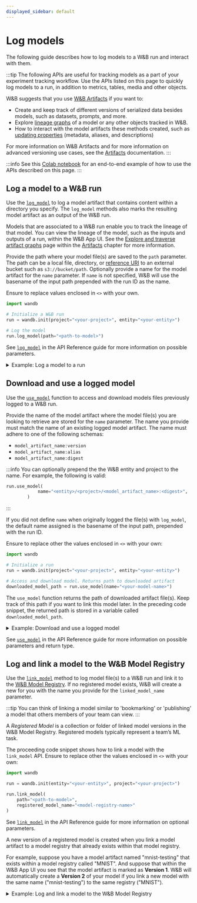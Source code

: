 ```yaml
---
displayed_sidebar: default
---
```


# Log models

The following guide describes how to log models to a W&B run and interact with them. 

:::tip
The following APIs are useful for tracking models as a part of your experiment tracking workflow. Use the APIs listed on this page to quickly log models to a run, in addition to metrics, tables, media and other objects.

W&B suggests that you use [W&B Artifacts](../../artifacts/intro.md) if you want to:
- Create and keep track of different versions of serialized data besides models, such as datasets, prompts, and more.
- Explore [lineage graphs](../../artifacts/explore-and-traverse-an-artifact-graph.md) of a model or any other objects tracked in W&B.
- How to interact with the model artifacts these methods created, such as [updating properties](../../artifacts/update-an-artifact.md) (metadata, aliases, and descriptions) 

For more information on W&B Artifacts and for more information on advanced versioning use cases, see the [Artifacts](../../artifacts/intro.md) documentation.
:::

:::info
See this [Colab notebook](https://colab.research.google.com/drive/1Nvgz4VQHMbr4hoVGeUdDVfHE2lHFpvbs) for an end-to-end example of how to use the APIs described on this page.
:::

## Log a model to a W&B run
Use the [`log_model`](../../../ref/python/run.md#logmodel) to log a model artifact that contains content within a directory you specify. The `log_model` methods also marks the resulting model artifact as an output of the W&B run. 

Models that are associated to a W&B run enable you to track the lineage of that model. You can view the lineage of the model, such as the inputs and outputs of a run, within the W&B App UI. See the [Explore and traverse artifact graphs](../../artifacts/explore-and-traverse-an-artifact-graph.md) page within the [Artifacts](../../artifacts/intro.md) chapter for more information.

Provide the path where your model file(s) are saved to the `path` parameter. The path can be a local file, directory, or [reference URI](../../artifacts/track-external-files.md#amazon-s3--gcs--azure-blob-storage-references) to an external bucket such as `s3://bucket/path`. Optionally provide a name for the model artifact for the `name` parameter. If `name` is not specified, W&B will use the basename of the input path prepended with the run ID as the name. 

Ensure to replace values enclosed in `<>` with your own.

```python
import wandb

# Initialize a W&B run
run = wandb.init(project="<your-project>", entity="<your-entity>")

# Log the model
run.log_model(path="<path-to-model>")
```

See [`log_model`](../../../ref/python/run.md#logmodel) in the API Reference guide for more information on possible parameters.

<details>

<summary>Example: Log a model to a run</summary>

In the proceeding code snippet, a path to the model file `/local/dir/70154.h5` is provided to the `path` parameter.

```python
import wandb

path = "/local/dir/70154.h5"
model_artifact_name = "fine-tuned-model"

# Initialize a W&B run
run = wandb.init(project="MNIST_Exploration", entity="charlie")

# Log the model
run.log_model(path=path, name=model_artifact_name)
run.finish()
```

When the user called `log_model`, a model artifact with name `fine-tuned-model` was created and the file `70154.h5` was added to the model artifact.

</details>


## Download and use a logged model
Use the [`use_model`](../../../ref/python/run.md#usemodel) function to access and download models files previously logged to a W&B run. 

Provide the name of the model artifact where the model file(s) you are looking to retrieve are stored for the `name` parameter. The name you provide must match the name of an existing logged model artifact. The name must adhere to one of the following schemas: 

* `model_artifact_name:version`
* `model_artifact_name:alias`
* `model_artifact_name:digest`

:::info
You can optionally prepend the the W&B entity and project to the name. For example, the following is valid:

```python
run.use_model(
            name="<entity>/<project>/<model_artifact_name>:<digest>",
        )
```
:::

If you did not define `name` when originally logged the file(s) with `log_model`, the default name assigned is the basename of the input path, prepended with the run ID.

Ensure to replace other the values enclosed in `<>` with your own:
 
```python
import wandb

# Initialize a run
run = wandb.init(project="<your-project>", entity="<your-entity>")

# Access and download model. Returns path to downloaded artifact
downloaded_model_path = run.use_model(name="<your-model-name>")
```

The `use_model` function returns the path of downloaded artifact file(s). Keep track of this path if you want to link this model later. In the preceding code snippet, the returned path is stored in a variable called `downloaded_model_path`.

<details>

<summary>Example: Download and use a logged model</summary>

For example, the proceeding code snippet shows how to log a model with `log_model` method. First, the user defines a `model_name` variable that contains the full name of the model artifact. Then the user called the `use_model` API to access and download the model. They then stored the path that is returned from the API to the `downloaded_model_path` variable.

```python
import wandb

entity="luka"
project="NLP_Experiments"
alias="latest"
model_artifact_name = "fine-tuned-model"
model_name = f"{entity}/{project}/{model_artifact_name}:{alias}"

# Initialize a run
run = wandb.init(project=project, entity=entity)

# Access and download model. Returns path to downloaded artifact
downloaded_model_path = run.use_model(name=model_name)
```
</details>

See [`use_model`](../../../ref/python/run.md#usemodel) in the API Reference guide for more information on possible parameters and return type.

## Log and link a model to the W&B Model Registry
Use the [`link_model`](../../../ref/python/run.md#linkmodel) method to log model file(s) to a W&B run and link it to the [W&B Model Registry](../../model_registry/intro.md). If no registered model exists, W&B will create a new for you with the name you provide for the `linked_model_name` parameter. 

:::tip
You can think of linking a model similar to 'bookmarking' or 'publishing' a model that others members of your team can view.
:::

A *Registered Model* is a collection or folder of linked model versions in the W&B Model Registry. Registered models typically represent a team’s ML task. 

The proceeding code snippet shows how to link a model with the `link_model` API. Ensure to replace other the values enclosed in `<>` with your own:

```python
import wandb

run = wandb.init(entity="<your-entity>", project="<your-project>")

run.link_model(
    path="<path-to-model>",
    registered_model_name="<model-registry-name>"
)
```

See [`link_model`](../../../ref/python/run.md#linkmodel) in the API Reference guide for more information on optional parameters.

A new version of a registered model is created when you link a model artifact to a model registry that already exists within that model registry.

For example, suppose you have a  model artifact named "mnist-testing" that exists within a model registry called "MNIST". And suppose that within the W&B App UI you see that the model artifact is marked as **Version 1**.  W&B will automatically create a **Version 2** of your model if you link a new model with the same name ("mnist-testing") to the same registry ("MNIST").

<details>

<summary>Example: Log and link a model to the W&B Model Registry</summary>

For example, the proceeding code snippet logs model files and links the model model to a model registry called `"MNIST"`. 

To do this, a user calls the `link_model` API. When they call the API, they provide a local filepath that points the content of the model (`path`) and they provide a name for the model registry (`registered_model_name`). 

```python
import wandb

path = "/local/dir/model.pt"
registered_model_name = "MNIST"

run = wandb.init(project="<your-project>", entity="<your-entity>")

run.link_model(
    path=path,
    registered_model_name=registered_model_name
)
```

</details>